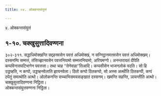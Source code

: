 ```yaml
---
title: ०४. ओक्‍कन्तसंयुत्तं

---
```

४. ओक्‍कन्तसंयुत्तं  


## १-१०. चक्खुसुत्तादिवण्णना

३०२-३११. सद्धाधिमोक्खन्ति सद्दहनवसेन पवत्तं अधिमोक्खं, न सन्‍निट्ठानमत्तवसेन पवत्तं अधिमोक्खम्। दस्सनम्पि सम्मत्तं, तंसिज्झानवसेन पवत्तनियामो सम्मत्तनियामो, अरियमग्गो। अनन्तरायतं दीपेति कप्पविनासपटिभागेन पवत्तत्ता। तथा चाह ‘‘तेनेवाहा’’तिआदि। कप्पसीसेन भाजनलोकं वदति। सो हि उड्डय्हति, न कप्पो, उड्डय्हनवेलाति झायनवेला। ठितो कप्पो ठितकप्पो, सो अस्स अत्थीति ठितकप्पी, कप्पं ठपेतुं समत्थोति अत्थो। ओलोकनन्ति सच्‍चाभिसमयसङ्खातं दस्सनम्। खमन्ति सहन्ति, ञायन्तीति अत्थो।  
चक्खुसुत्तादिवण्णना निट्ठिता।  
ओक्‍कन्तसंयुत्तवण्णना निट्ठिता।  